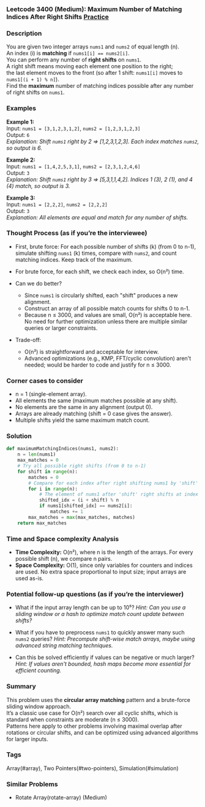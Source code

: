 ### Leetcode 3400 (Medium): Maximum Number of Matching Indices After Right Shifts [Practice](https://leetcode.com/problems/maximum-number-of-matching-indices-after-right-shifts)

### Description  
You are given two integer arrays `nums1` and `nums2` of equal length \(n\).  
An index \(i\) is **matching** if `nums1[i] == nums2[i]`.  
You can perform any number of **right shifts** on `nums1`.  
A right shift means moving each element one position to the right;  
the last element moves to the front (so after 1 shift: `nums1[i]` moves to `nums1[(i + 1) % n]`).  
Find the **maximum** number of matching indices possible after any number of right shifts on `nums1`.

### Examples  

**Example 1:**  
Input: `nums1 = [3,1,2,3,1,2]`, `nums2 = [1,2,3,1,2,3]`  
Output: `6`  
*Explanation: Shift `nums1` right by 2 ⇒ [1,2,3,1,2,3]. Each index matches `nums2`, so output is 6.*

**Example 2:**  
Input: `nums1 = [1,4,2,5,3,1]`, `nums2 = [2,3,1,2,4,6]`  
Output: `3`  
*Explanation: Shift `nums1` right by 3 ⇒ [5,3,1,1,4,2]. Indices 1 (3), 2 (1), and 4 (4) match, so output is 3.*

**Example 3:**  
Input: `nums1 = [2,2,2]`, `nums2 = [2,2,2]`  
Output: `3`  
*Explanation: All elements are equal and match for any number of shifts.*

### Thought Process (as if you’re the interviewee)  
- First, brute force: For each possible number of shifts \(k\) (from 0 to n-1), simulate shifting `nums1` \(k\) times, compare with `nums2`, and count matching indices. Keep track of the maximum.  
- For brute force, for each shift, we check each index, so O(n²) time.  
- Can we do better?  
    - Since `nums1` is circularly shifted, each "shift" produces a new alignment.  
    - Construct an array of all possible match counts for shifts 0 to n-1.  
    - Because n ≤ 3000, and values are small, O(n²) is acceptable here. No need for further optimization unless there are multiple similar queries or larger constraints.

- Trade-off:  
    - O(n²) is straightforward and acceptable for interview.
    - Advanced optimizations (e.g., KMP, FFT/cyclic convolution) aren't needed; would be harder to code and justify for n ≤ 3000.

### Corner cases to consider  
- n = 1 (single-element array).
- All elements the same (maximum matches possible at any shift).
- No elements are the same in any alignment (output 0).
- Arrays are already matching (shift = 0 case gives the answer).
- Multiple shifts yield the same maximum match count.

### Solution

```python
def maximumMatchingIndices(nums1, nums2):
    n = len(nums1)
    max_matches = 0
    # Try all possible right shifts (from 0 to n-1)
    for shift in range(n):
        matches = 0
        # Compare for each index after right shifting nums1 by 'shift'
        for i in range(n):
            # The element of nums1 after 'shift' right shifts at index 'i'
            shifted_idx = (i + shift) % n
            if nums1[shifted_idx] == nums2[i]:
                matches += 1
        max_matches = max(max_matches, matches)
    return max_matches
```

### Time and Space complexity Analysis  

- **Time Complexity:** O(n²), where n is the length of the arrays. For every possible shift (n), we compare n pairs.
- **Space Complexity:** O(1), since only variables for counters and indices are used. No extra space proportional to input size; input arrays are used as-is.

### Potential follow-up questions (as if you’re the interviewer)  

- What if the input array length can be up to 10⁵?
  *Hint: Can you use a sliding window or a hash to optimize match count update between shifts?*

- What if you have to preprocess `nums1` to quickly answer many such `nums2` queries?
  *Hint: Precompute shift-wise match arrays, maybe using advanced string matching techniques.*

- Can this be solved efficiently if values can be negative or much larger?
  *Hint: If values aren't bounded, hash maps become more essential for efficient counting.*

### Summary
This problem uses the **circular array matching** pattern and a brute-force sliding window approach.  
It’s a classic use case for O(n²) search over all cyclic shifts, which is standard when constraints are moderate (n ≤ 3000).  
Patterns here apply to other problems involving maximal overlap after rotations or circular shifts, and can be optimized using advanced algorithms for larger inputs.

### Tags
Array(#array), Two Pointers(#two-pointers), Simulation(#simulation)

### Similar Problems
- Rotate Array(rotate-array) (Medium)